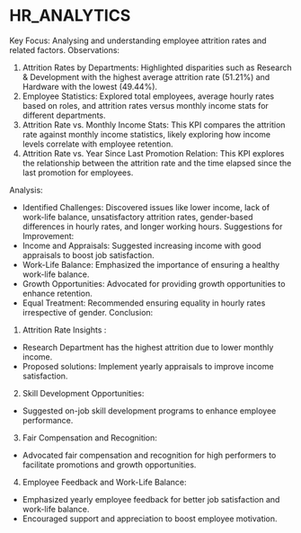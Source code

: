 # HR_ANALYTICS
Key Focus: Analysing and understanding employee attrition rates and related factors.
Observations:
1. Attrition Rates by Departments: Highlighted disparities such as Research & Development with the highest average attrition rate (51.21%) and Hardware with the lowest (49.44%).
2. Employee Statistics: Explored total employees, average hourly rates based on roles, and attrition rates versus monthly income stats for different departments.
3. Attrition Rate vs. Monthly Income Stats: This KPI compares the attrition rate against monthly income statistics, likely exploring how income levels correlate with employee retention.
4. Attrition Rate vs. Year Since Last Promotion Relation:
This KPI explores the relationship between the attrition rate and the time elapsed since the last promotion for employees.

Analysis:
- Identified Challenges: Discovered issues like lower income, lack of work-life balance, unsatisfactory attrition rates, gender-based differences in hourly rates, and longer working hours.
Suggestions for Improvement:
- Income and Appraisals: Suggested increasing income with good appraisals to boost job satisfaction.
- Work-Life Balance: Emphasized the importance of ensuring a healthy work-life balance.
- Growth Opportunities: Advocated for providing growth opportunities to enhance retention.
- Equal Treatment: Recommended ensuring equality in hourly rates irrespective of gender.
Conclusion:
1) Attrition Rate Insights :
- Research Department has the highest attrition due to lower monthly income.
- Proposed solutions: Implement yearly appraisals to improve income satisfaction.
2) Skill Development Opportunities:
- Suggested on-job skill development programs to enhance employee performance.
3) Fair Compensation and Recognition:
- Advocated fair compensation and recognition for high performers to facilitate promotions and growth opportunities.
4) Employee Feedback and Work-Life Balance:
- Emphasized yearly employee feedback for better job satisfaction and work-life balance.
- Encouraged support and appreciation to boost employee motivation.
